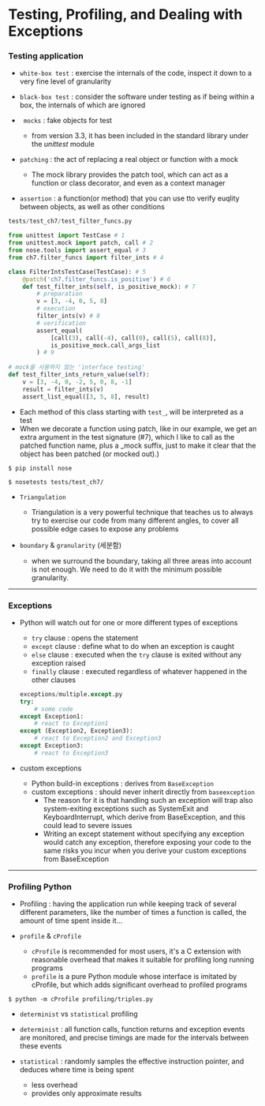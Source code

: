 # Testing, Profiling, and Dealing with Exceptions

### Testing application

* `white-box test` : exercise the internals of the code, inspect it down to a very fine level of granularity
* `black-box test` : consider the software under testing as if being within a box, the internals of which are ignored



* ` mocks` : fake objects for test 
  * from version 3.3, it has been included in the standard library under the *unittest* module
* `patching` : the act of replacing a real object or function with a mock
  * The mock library provides the patch tool, which can act as a function or class decorator, and even as a context manager

* `assertion` : a function(or method) that you can use tto verify euqlity between objects, as well as other conditions

```python
tests/test_ch7/test_filter_funcs.py

from unittest import TestCase # 1
from unittest.mock import patch, call # 2
from nose.tools import assert_equal # 3
from ch7.filter_funcs import filter_ints # 4

class FilterIntsTestCase(TestCase): # 5
    @patch('ch7.filter_funcs.is_positive') # 6
    def test_filter_ints(self, is_positive_mock): # 7
        # preparation
        v = [3, -4, 0, 5, 8]
        # execution
        filter_ints(v) # 8
        # verification
        assert_equal(
            [call(3), call(-4), call(0), call(5), call(8)],
            is_positive_mock.call_args_list
        ) # 9
        
# mock을 사용하지 않는 'interface testing'
def test_filter_ints_return_value(self):
    v = [3, -4, 0, -2, 5, 0, 8, -1]
    result = filter_ints(v)
    assert_list_equal([3, 5, 8], result)
```

* Each method of this class starting with `test_`, will be interpreted as a test
*  When we decorate a function using patch, like in our example, we get an extra argument in the test signature (#7), which I like to call as the patched function name, plus a _mock suffix, just to make it clear that the object has been patched (or mocked out).)

```
$ pip install nose

$ nosetests tests/test_ch7/
```



* `Triangulation` 
  * Triangulation is a very powerful technique that teaches us to always try to exercise our code from many different angles, to cover all possible edge cases to expose any problems



* `boundary` & `granularity` (세분함)
  * when we surround the boundary, taking all three areas into account is not enough. We need to do it with the minimum possible granularity.

---

### Exceptions

* Python will watch out for one or more different types of exceptions
  * `try` clause : opens the statement
  * `except` clause : define what to do when an exception is caught
  * `else` clause : executed when the `try` clause is exited without any exception raised
  * `finally` clause : executed regardless of whatever happened in the other clauses

  ```python
  exceptions/multiple.except.py
  try:
      # some code
  except Exception1:
      # react to Exception1
  except (Exception2, Exception3):
      # react to Exception2 and Exception3
  except Exception3:
      # react to Exception3
  ```

* custom exceptions
  * Python build-in exceptions : derives from `BaseException`
  * custom exceptions : should never inherit directly from `baseexception`
    * The reason for it is that handling such an exception will trap also system-exiting exceptions such as SystemExit and KeyboardInterrupt, which derive from BaseException, and this could lead to severe issues
    * Writing an except statement without specifying any exception would catch any exception, therefore exposing your code to the same risks you incur when you derive your custom exceptions from BaseException

---

### Profiling Python

* Profiling : having the application run while keeping track of several different parameters, like the number of times a function is called, the amount of time spent inside it...

* `profile` & `cProfile` 

  * `cProfile` is recommended for most users, it's a C extension with reasonable overhead that makes it suitable for profiling long running programs
  * `profile` is a pure Python module whose interface is imitated by cProfile, but which adds significant overhead to profiled programs

  

```
$ python -m cProfile profiling/triples.py
```



* `determinist` vs `statistical` profiling

* `determinist` : all function calls, function returns and exception events are monitored, and precise timings are made for the intervals between these events
* `statistical` : randomly samples the effective instruction pointer, and deduces where time is being spent
  * less overhead
  * provides only approximate results

